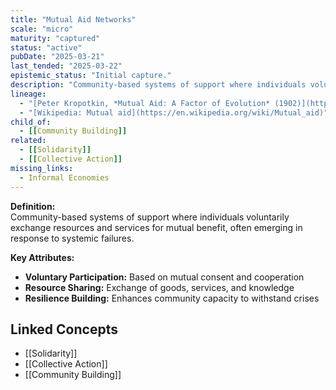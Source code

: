 ```yaml
---
title: "Mutual Aid Networks"
scale: "micro"
maturity: "captured"
status: "active"
pubDate: "2025-03-21"
last_tended: "2025-03-22"
epistemic_status: "Initial capture."
description: "Community-based systems of support where individuals voluntarily exchange resources and services for mutual benefit, often emerging in response to systemic failures."
lineage:
  - "[Peter Kropotkin, *Mutual Aid: A Factor of Evolution* (1902)](https://www.google.com/search?q=Peter+Kropotkin+Mutual+Aid+site:books.google.com)"
  - "[Wikipedia: Mutual aid](https://en.wikipedia.org/wiki/Mutual_aid)"
child_of:
  - [[Community Building]]
related:
  - [[Solidarity]]
  - [[Collective Action]]
missing_links:
  - Informal Economies
---
```

**Definition:**  
Community-based systems of support where individuals voluntarily exchange resources and services for mutual benefit, often emerging in response to systemic failures.

**Key Attributes:**  
- **Voluntary Participation:** Based on mutual consent and cooperation  
- **Resource Sharing:** Exchange of goods, services, and knowledge  
- **Resilience Building:** Enhances community capacity to withstand crises

## Linked Concepts
- [[Solidarity]]
- [[Collective Action]]
- [[Community Building]]
